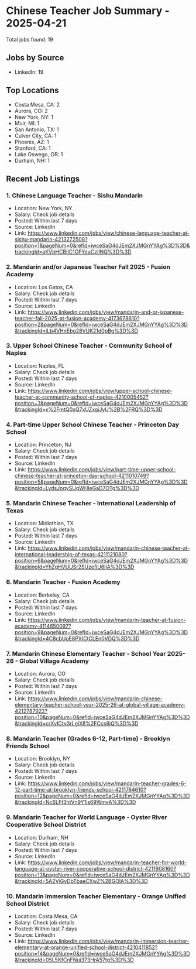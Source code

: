 # Chinese Teacher Job Summary - 2025-04-21

Total jobs found: 19

## Jobs by Source

- LinkedIn: 19

## Top Locations

- Costa Mesa, CA: 2
- Aurora, CO: 2
- New York, NY: 1
- Muir, MI: 1
- San Antonio, TX: 1
- Culver City, CA: 1
- Phoenix, AZ: 1
- Stanford, CA: 1
- Lake Oswego, OR: 1
- Durham, NH: 1

## Recent Job Listings

### 1. Chinese Language Teacher - Sishu Mandarin
- Location: New York, NY
- Salary: Check job details
- Posted: Within last 7 days
- Source: LinkedIn
- Link: https://www.linkedin.com/jobs/view/chinese-language-teacher-at-sishu-mandarin-4213272508?position=1&pageNum=0&refId=iwceSaG4dJEm2XJMGnYYAg%3D%3D&trackingId=aKVbHCBlIC1GFYeuCzIlNQ%3D%3D

### 2. Mandarin and/or Japanese Teacher Fall 2025 - Fusion Academy
- Location: Los Gatos, CA
- Salary: Check job details
- Posted: Within last 7 days
- Source: LinkedIn
- Link: https://www.linkedin.com/jobs/view/mandarin-and-or-japanese-teacher-fall-2025-at-fusion-academy-4173678610?position=2&pageNum=0&refId=iwceSaG4dJEm2XJMGnYYAg%3D%3D&trackingId=iLb4VHnEbg28VUK21d0pBg%3D%3D

### 3. Upper School Chinese Teacher - Community School of Naples
- Location: Naples, FL
- Salary: Check job details
- Posted: Within last 7 days
- Source: LinkedIn
- Link: https://www.linkedin.com/jobs/view/upper-school-chinese-teacher-at-community-school-of-naples-4210005452?position=3&pageNum=0&refId=iwceSaG4dJEm2XJMGnYYAg%3D%3D&trackingId=x%2FmtQ0xQ7xUZxqiJyU%2B%2FRQ%3D%3D

### 4. Part-time Upper School Chinese Teacher - Princeton Day School
- Location: Princeton, NJ
- Salary: Check job details
- Posted: Within last 7 days
- Source: LinkedIn
- Link: https://www.linkedin.com/jobs/view/part-time-upper-school-chinese-teacher-at-princeton-day-school-4211010749?position=5&pageNum=0&refId=iwceSaG4dJEm2XJMGnYYAg%3D%3D&trackingId=LydsJoqySUgWHIeGaD7OTg%3D%3D

### 5. Mandarin Chinese Teacher - International Leadership of Texas
- Location: Midlothian, TX
- Salary: Check job details
- Posted: Within last 7 days
- Source: LinkedIn
- Link: https://www.linkedin.com/jobs/view/mandarin-chinese-teacher-at-international-leadership-of-texas-4211121080?position=6&pageNum=0&refId=iwceSaG4dJEm2XJMGnYYAg%3D%3D&trackingId=YhZgHVUUSr2SUzefiU6IjA%3D%3D

### 6. Mandarin Teacher - Fusion Academy
- Location: Berkeley, CA
- Salary: Check job details
- Posted: Within last 7 days
- Source: LinkedIn
- Link: https://www.linkedin.com/jobs/view/mandarin-teacher-at-fusion-academy-4114650097?position=9&pageNum=0&refId=iwceSaG4dJEm2XJMGnYYAg%3D%3D&trackingId=4C8cbUoE8PXICtCLEn0VDQ%3D%3D

### 7. Mandarin Chinese Elementary Teacher - School Year 2025-26 - Global Village Academy
- Location: Aurora, CO
- Salary: Check job details
- Posted: Within last 7 days
- Source: LinkedIn
- Link: https://www.linkedin.com/jobs/view/mandarin-chinese-elementary-teacher-school-year-2025-26-at-global-village-academy-4212787922?position=10&pageNum=0&refId=iwceSaG4dJEm2XJMGnYYAg%3D%3D&trackingId=crXyICtv3rLgjX8%2FCcs6jQ%3D%3D

### 8. Mandarin Teacher (Grades 6-12, Part-time) - Brooklyn Friends School
- Location: Brooklyn, NY
- Salary: Check job details
- Posted: Within last 7 days
- Source: LinkedIn
- Link: https://www.linkedin.com/jobs/view/mandarin-teacher-grades-6-12-part-time-at-brooklyn-friends-school-4211764610?position=12&pageNum=0&refId=iwceSaG4dJEm2XJMGnYYAg%3D%3D&trackingId=Nc6LFt3htVn9Y1is69WmxA%3D%3D

### 9. Mandarin Teacher for World Language - Oyster River Cooperative School District
- Location: Durham, NH
- Salary: Check job details
- Posted: Within last 7 days
- Source: LinkedIn
- Link: https://www.linkedin.com/jobs/view/mandarin-teacher-for-world-language-at-oyster-river-cooperative-school-district-4211908160?position=13&pageNum=0&refId=iwceSaG4dJEm2XJMGnYYAg%3D%3D&trackingId=5A2ViGyDbTbaeCXwZ%2BGOlA%3D%3D

### 10. Mandarin Immersion Teacher Elementary - Orange Unified School District
- Location: Costa Mesa, CA
- Salary: Check job details
- Posted: Within last 7 days
- Source: LinkedIn
- Link: https://www.linkedin.com/jobs/view/mandarin-immersion-teacher-elementary-at-orange-unified-school-district-4210411852?position=14&pageNum=0&refId=iwceSaG4dJEm2XJMGnYYAg%3D%3D&trackingId=05L5KfCnFNui373HrA57tg%3D%3D

